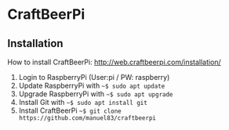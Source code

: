 # CraftBeerPi

## Installation
How to install CraftBeerPi: http://web.craftbeerpi.com/installation/

1. Login to RaspberryPi (User:pi / PW: raspberry)
2. Update RaspberryPi with `~$ sudo apt update`
3. Upgrade RaspberryPi with `~$ sudo apt upgrade`
4. Install Git with `~$ sudo apt install git`
5. Install CraftBeerPi `~$ git clone https://github.com/manuel83/craftbeerpi`

